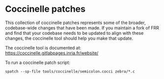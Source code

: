 Coccinelle patches
==================

This collection of coccinelle patches represents some of the broader,
codebase-wide changes that have been made. If you maintain a fork of
FRR and find that your codebase needs to be updated to align with
these changes, the coccinelle tool should help you make that update.

The coccinelle tool is documented at:
    https://coccinelle.gitlabpages.inria.fr/website/

To run a coccinelle patch script:

    spatch --sp-file tools/coccinelle/semicolon.cocci zebra/*.c
